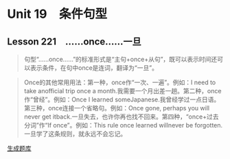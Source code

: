 ﻿ # Unit 19　条件句型
 ## Lesson 221　……once……一旦
 
> 句型“……once……”的标准形式是“主句+once+从句”，既可以表示时间还可以表示条件，在句中once是连词，翻译为“一旦”。

> Once的其他常用用法：第一种，once作“一次、一遍”。例如：I need to take anofficial trip once a month.我需要一个月出差一趟。第二种，once作“曾经”。例如：Once I learned someJapanese.我曾经学过一点日语。第三种，once连接一个省略句。例如：Once gone, perhaps you will never get itback.一旦失去，也许你再也找不回来。第四种，“once+过去分词”作“If once”。例如：This rule once learned willnever be forgotten.一旦学了这条规则，就永远不会忘记。


 [生成题库](./question/f221.json)